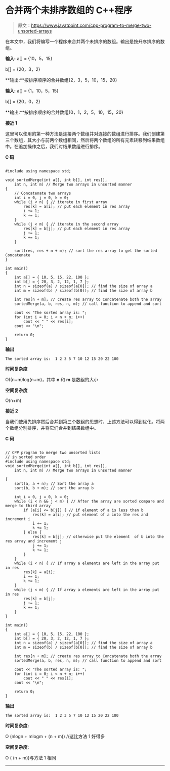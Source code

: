 # 合并两个未排序数组的 C++程序

> 原文：<https://www.javatpoint.com/cpp-program-to-merge-two-unsorted-arrays>

在本文中，我们将编写一个程序来合并两个未排序的数组。输出是按升序排序的数组。

**输入:** a[] = {10，5，15}

b[] = {20，3，2}

**输出:**按排序顺序的合并数组{2，3，5，10，15，20}

**输入:** a[] = {1，10，5，15}

b[] = {20，0，2}

**输出:**按排序顺序的合并数组{0，1，2，5，10，15，20}

**接近 1**

这里可以使用的第一种方法是连接两个数组并对连接的数组进行排序。我们创建第三个数组，其大小与前两个数组相同，然后将两个数组的所有元素转移到结果数组中。在追加操作之后，我们对结果数组进行排序。

**C 码**

```

#include using namespace std;

void sortedMerge(int a[], int b[], int res[],
    int n, int m) // Merge two arrays in unsorted manner
{
    // Concatenate two arrays
    int i = 0, j = 0, k = 0;
    while (i < n) { // iterate in first array
        res[k] = a[i]; // put each element in res array
        i += 1;
        k += 1;
    }
    while (j < m) { // iterate in the second array
        res[k] = b[j]; // put each element in res array
        j += 1;
        k += 1;
    }

    sort(res, res + n + m); // sort the res array to get the sorted Concatenate
}

int main()
{
    int a[] = { 10, 5, 15, 22, 100 };
    int b[] = { 20, 3, 2, 12, 1, 7 };
    int n = sizeof(a) / sizeof(a[0]); // find the size of array a
    int m = sizeof(b) / sizeof(b[0]); // find the size of array b

    int res[n + m]; // create res array to Concatenate both the array
    sortedMerge(a, b, res, n, m); // call function to append and sort

    cout << "The sorted array is: ";
    for (int i = 0; i < n + m; i++)
        cout << " " << res[i];
    cout << "\n";

    return 0;
} 
```

**输出**

```
The sorted array is:  1 2 3 5 7 10 12 15 20 22 100

```

**时间复杂度**

O((n+m)log(n+m)，其中 **n** 和 **m** 是数组的大小

**空间复杂度**

O(n+m)

**接近 2**

当我们使用先排序然后合并到第三个数组的思想时，上述方法可以得到优化。将两个数组分别排序，并将它们合并到结果数组中。

**C 码**

```

// CPP program to merge two unsorted lists
// in sorted order
#include using namespace std;
void sortedMerge(int a[], int b[], int res[],
    int n, int m) // Merge two arrays in unsorted manner

{
	sort(a, a + n); // Sort the array a 
	sort(b, b + m); // sort the array b 

	int i = 0, j = 0, k = 0;
	while (i < n && j < m) { // After the array are sorted compare and merge to third array 
		if (a[i] <= b[j]) { // if element of a is less than b 
			res[k] = a[i]; // put element of a into the res and increment i 
			i += 1;
			k += 1;
		} else {
			res[k] = b[j]; // otherwise put the element  of b into the  res array and increment j
			j += 1;
			k += 1;
		}
	}
	while (i < n) { // If array a elements are left in the array put in res
		res[k] = a[i];
		i += 1;
		k += 1;
	}
	while (j < m) { // If array a elements are left in the array put in res
		res[k] = b[j];
		j += 1;
		k += 1;
	}
}

int main()
{
    int a[] = { 10, 5, 15, 22, 100 };
    int b[] = { 20, 3, 2, 12, 1, 7 };
    int n = sizeof(a) / sizeof(a[0]); // find the size of array a
    int m = sizeof(b) / sizeof(b[0]); // find the size of array b

    int res[n + m]; // create res array to Concatenate both the array
    sortedMerge(a, b, res, n, m); // call function to append and sort

    cout << "The sorted array is: ";
    for (int i = 0; i < n + m; i++)
        cout << " " << res[i];
    cout << "\n";

    return 0;
} 
```

**输出**

```
The sorted array is:  1 2 3 5 7 10 12 15 20 22 100

```

**时间复杂度:**

O (nlogn + mlogm + (n + m)) //这比方法 1 好得多

**空间复杂度:**

O ( (n + m))与方法 1 相同

* * *